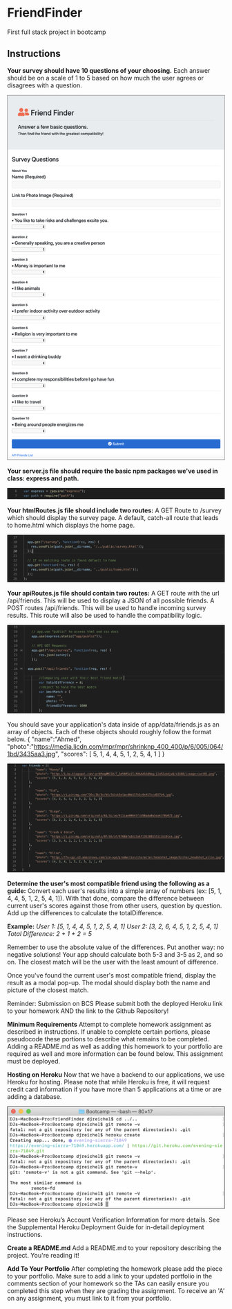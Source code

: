# FriendFinder
First full stack project in bootcamp

## **Instructions**

**Your survey should have 10 questions of your choosing.** 
Each answer should be on a scale of 1 to 5 based on how much the user agrees or disagrees with a question.

![Image of Friend Finder survey](images/survey.png)

**Your server.js file should require the basic npm packages we've used in class: express and path.**

![Image of server.js require](images/require.png)

**Your htmlRoutes.js file should include two routes:**
A GET Route to /survey which should display the survey page.
A default, catch-all route that leads to home.html which displays the home page.

![Image of html routes](images/htmlRoutes.png)

**Your apiRoutes.js file should contain two routes:**
A GET route with the url /api/friends. This will be used to display a JSON of all possible friends.
A POST routes /api/friends. This will be used to handle incoming survey results. This route will also be used to handle the compatibility logic.

![Image of api routes](images/apiRoutes.png)

You should save your application's data inside of app/data/friends.js as an array of objects. Each of these objects should roughly follow the format below.
{
"name":"Ahmed",
"photo":"https://media.licdn.com/mpr/mpr/shrinknp_400_400/p/6/005/064/1bd/3435aa3.jpg",
"scores": [ 5, 1, 4, 4, 5, 1, 2, 5, 4, 1 ] 
}

![Image of friends data](images/friendsData.png)

**Determine the user's most compatible friend using the following as a guide:**
Convert each user's results into a simple array of numbers (ex: [5, 1, 4, 4, 5, 1, 2, 5, 4, 1]).
With that done, compare the difference between current user's scores against those from other users, question by question. Add up the differences to calculate the totalDifference.

**Example:**
*User 1: [5, 1, 4, 4, 5, 1, 2, 5, 4, 1]
User 2: [3, 2, 6, 4, 5, 1, 2, 5, 4, 1]
Total Difference: 2 + 1 + 2 = 5*

Remember to use the absolute value of the differences. 
Put another way: no negative solutions! Your app should calculate both 5-3 and 3-5 as 2, and so on.
The closest match will be the user with the least amount of difference.

Once you've found the current user's most compatible friend, display the result as a modal pop-up.
The modal should display both the name and picture of the closest match.

Reminder: Submission on BCS
Please submit both the deployed Heroku link to your homework AND the link to the Github Repository!

**Minimum Requirements**
Attempt to complete homework assignment as described in instructions. If unable to complete certain portions, please pseudocode these portions to describe what remains to be completed. Adding a README.md as well as adding this homework to your portfolio are required as well and more information can be found below. This assignment must be deployed.

**Hosting on Heroku**
Now that we have a backend to our applications, we use Heroku for hosting. Please note that while Heroku is free, it will request credit card information if you have more than 5 applications at a time or are adding a database.

![Image of heroku](images/heroku.png)

Please see Heroku’s Account Verification Information for more details.
See the Supplemental Heroku Deployment Guide for in-detail deployment instructions.

**Create a README.md**
Add a README.md to your repository describing the project. 
You're reading it!

**Add To Your Portfolio**
After completing the homework please add the piece to your portfolio. Make sure to add a link to your updated portfolio in the comments section of your homework so the TAs can easily ensure you completed this step when they are grading the assignment. To receive an 'A' on any assignment, you must link to it from your portfolio.
